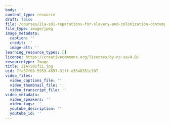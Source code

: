 ```yaml
---
body: ''
content_type: resource
draft: false
file: /courses/21a-s01-reparations-for-slavery-and-colonization-contemporary-movements-for-justice-fall-2021/21a-s01f21.jpg
file_type: image/jpeg
image_metadata:
  caption: ''
  credit: ''
  image-alt: ''
learning_resource_types: []
license: https://creativecommons.org/licenses/by-nc-sa/4.0/
resourcetype: Image
title: 21A-S01f21.jpg
uid: 7fa37f60-5959-4697-91ff-e3548351c707
video_files:
  video_captions_file: ''
  video_thumbnail_file: ''
  video_transcript_file: ''
video_metadata:
  video_speakers: ''
  video_tags: ''
  youtube_description: ''
  youtube_id: ''
---
```

